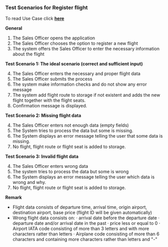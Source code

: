 ### **Test Scenarios for Register flight**

To read Use Case click [**here**]( ../../UseCasesSalesOfficer.md )

**General**

1. The Sales Officer opens the application
2. The Sales Officer chooses the option to register a new flight
3. The system offers the Sales Officer to enter the necessary information about the flight

**Test Scenario 1: The ideal scenario (correct and sufficient input)**

4. The Sales Officer enters the necessary and proper flight data
5. The Sales Officer submits the process
6. The system make information checks and do not show any error message
7. The system add flight route to storage if not existent and adds the new flight together with the flight seats.
8. Confirmation message is displayed.

**Test Scenario 2: Missing flight data**

4. The Sales Officer enters not enough data (empty fields)
5. The System tries to process the data but some is missing.
6. The System displays an error message telling the user that some data is missing.
7. No flight, flight route or flight seat is added to storage.

**Test Scenario 3: Invalid flight data**

4. The Sales Officer enters wrong data
5. The system tries to process the data but some is wrong
6. The System displays an error message telling the user which data is wrong and why.
7. No flight, flight route or flight seat is added to storage.

**Remark**
 - Flight data consists of departure time, arrival time, origin airport, destination airport, base price (flight ID will be given automatically)
 - Wrong flight data consists on:
   · arrival date before the departure date
   · departure date and/or arrival date in the past
   · price less or equal to 0
   · Airport IATA code consisting of more than 3 letters and with more characters ratter than letters
   · Airplane code consisting of more than 6 characters and containing more characters rather than letters and "-"

